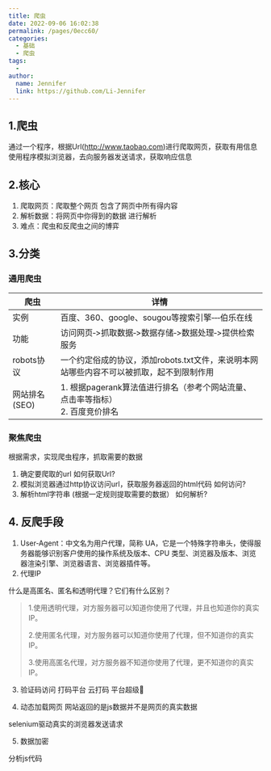 ```yaml
---
title: 爬虫
date: 2022-09-06 16:02:38
permalink: /pages/0ecc60/
categories:
  - 基础
  - 爬虫
tags:
  - 
author: 
  name: Jennifer
  link: https://github.com/Li-Jennifer
---
```


## 1.爬虫
通过一个程序，根据Url(http://www.taobao.com)进行爬取网页，获取有用信息
使用程序模拟浏览器，去向服务器发送请求，获取响应信息

## 2.核心
1. 爬取网页：爬取整个网页 包含了网页中所有得内容
2. 解析数据：将网页中你得到的数据 进行解析
3. 难点：爬虫和反爬虫之间的博弈
## 3.分类
### 通用爬虫
| 爬虫       | 详情                                                                                     |
| ---------- | ---------------------------------------------------------------------------------------- |
| 实例       | 百度、360、google、sougou等搜索引擎‐‐‐伯乐在线                                           |
| 功能       | 访问网页‐>抓取数据‐>数据存储‐>数据处理‐>提供检索服务                                     |
| robots协议 | 一个约定俗成的协议，添加robots.txt文件，来说明本网站哪些内容不可以被抓取，起不到限制作用 |
| 网站排名(SEO)           |                               1. 根据pagerank算法值进行排名（参考个网站流量、点击率等指标） <br/>2. 百度竞价排名    

### 聚焦爬虫
根据需求，实现爬虫程序，抓取需要的数据
1. 确定要爬取的url      如何获取Url?
2. 模拟浏览器通过http协议访问url，获取服务器返回的html代码 如何访问?
3. 解析html字符串 (根据一定规则提取需要的数据）  如何解析?

## 4. 反爬手段
1. User‐Agent：中文名为用户代理，简称 UA，它是一个特殊字符串头，使得服务器能够识别客户使用的操作系统及版本、CPU 类型、浏览器及版本、浏览器渲染引擎、浏览器语言、浏览器插件等。
2. 代理IP

什么是高匿名、匿名和透明代理？它们有什么区别？
>1.使用透明代理，对方服务器可以知道你使用了代理，并且也知道你的真实IP。
>
>2.使用匿名代理，对方服务器可以知道你使用了代理，但不知道你的真实IP。
>
>3.使用高匿名代理，对方服务器不知道你使用了代理，更不知道你的真实IP。

3. 验证码访问  打码平台  云打码   平台超级🦅

4. 动态加载网页  网站返回的是js数据并不是网页的真实数据 

selenium驱动真实的浏览器发送请求

5. 数据加密  

分析js代码